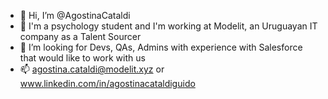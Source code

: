 - 👋 Hi, I’m @AgostinaCataldi
- 🌱 I'm a psychology student and I'm working at Modelit, an Uruguayan IT company as a Talent Sourcer
- 💞️ I’m looking for Devs, QAs, Admins with experience with Salesforce that would like to work with us
- 📫 agostina.cataldi@modelit.xyz or www.linkedin.com/in/agostinacataldiguido

<!---
AgostinaCataldi/AgostinaCataldi is a ✨ special ✨ repository because its `README.md` (this file) appears on your GitHub profile.
You can click the Preview link to take a look at your changes.
--->
